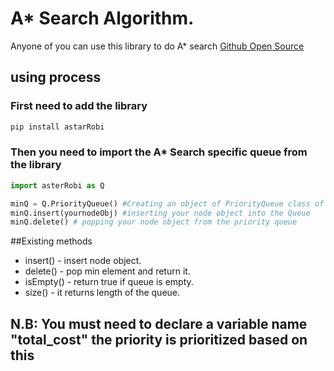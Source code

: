 # A* Search Algorithm.
Anyone of you can use this library to do A* search
[Github Open Source](https://github.com/Mrrobi/astarSearch)

## using process
### First need to add the library

```python
pip install astarRobi
```

### Then you need to import the A* Search specific queue from the library
```python
import asterRobi as Q

minQ = Q.PriorityQueue() #Creating an object of PriorityQueue class of the library
minQ.insert(yournodeObj) #inserting your node object into the Queue
minQ.delete() # popping your node object from the priority queue

```

##Existing methods
* insert() - insert node object.
* delete() - pop min element and return it.
* isEmpty() - return true if queue is empty.
* size() - it returns length of the queue.

## N.B: You must need to declare a variable name "total_cost" the priority is prioritized based on this


